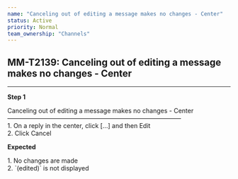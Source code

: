 ```yaml
---
name: "Canceling out of editing a message makes no changes - Center"
status: Active
priority: Normal
team_ownership: "Channels"
---
```


## MM-T2139: Canceling out of editing a message makes no changes - Center

---

**Step 1**

Canceling out of editing a message makes no changes - Center\
————————————————————————————\
1\. On a reply in the center, click \[...] and then Edit\
2\. Click Cancel

**Expected**

1\. No changes are made\
2\. \`(edited)\` is not displayed
